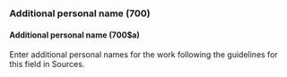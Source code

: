 ### Additional personal name (700)

#### Additional personal name (700$a)
Enter additional personal names for the work following the guidelines for this field in Sources.
